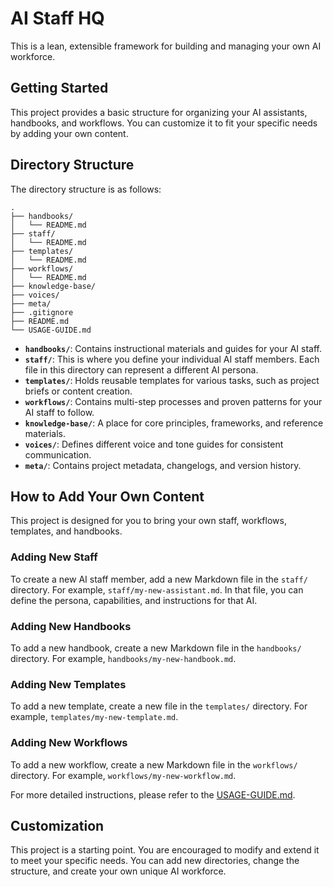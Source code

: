 # AI Staff HQ

This is a lean, extensible framework for building and managing your own AI workforce.

## Getting Started

This project provides a basic structure for organizing your AI assistants, handbooks, and workflows. You can customize it to fit your specific needs by adding your own content.

## Directory Structure

The directory structure is as follows:

```
.
├── handbooks/
│   └── README.md
├── staff/
│   └── README.md
├── templates/
│   └── README.md
├── workflows/
│   └── README.md
├── knowledge-base/
├── voices/
├── meta/
├── .gitignore
├── README.md
└── USAGE-GUIDE.md
```

- **`handbooks/`**: Contains instructional materials and guides for your AI staff.
- **`staff/`**:  This is where you define your individual AI staff members. Each file in this directory can represent a different AI persona.
- **`templates/`**: Holds reusable templates for various tasks, such as project briefs or content creation.
- **`workflows/`**:  Contains multi-step processes and proven patterns for your AI staff to follow.
- **`knowledge-base/`**: A place for core principles, frameworks, and reference materials.
- **`voices/`**:  Defines different voice and tone guides for consistent communication.
- **`meta/`**:  Contains project metadata, changelogs, and version history.

## How to Add Your Own Content

This project is designed for you to bring your own staff, workflows, templates, and handbooks.

### Adding New Staff

To create a new AI staff member, add a new Markdown file in the `staff/` directory. For example, `staff/my-new-assistant.md`.  In that file, you can define the persona, capabilities, and instructions for that AI.

### Adding New Handbooks

To add a new handbook, create a new Markdown file in the `handbooks/` directory. For example, `handbooks/my-new-handbook.md`.

### Adding New Templates

To add a new template, create a new file in the `templates/` directory. For example, `templates/my-new-template.md`.

### Adding New Workflows

To add a new workflow, create a new Markdown file in the `workflows/` directory. For example, `workflows/my-new-workflow.md`.

For more detailed instructions, please refer to the [USAGE-GUIDE.md](USAGE-GUIDE.md).

## Customization

This project is a starting point. You are encouraged to modify and extend it to meet your specific needs. You can add new directories, change the structure, and create your own unique AI workforce.